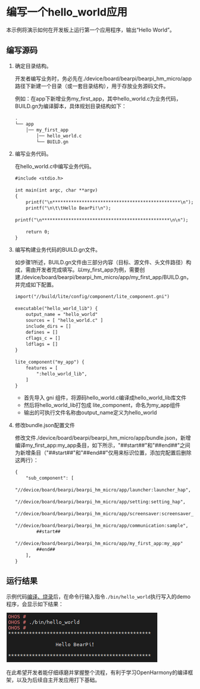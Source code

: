 # 编写一个hello_world应用

本示例将演示如何在开发板上运行第一个应用程序，输出“Hello World”。

## 编写源码

1.  确定目录结构。

    开发者编写业务时，务必先在./device/board/bearpi/bearpi\_hm\_micro/app路径下新建一个目录（或一套目录结构），用于存放业务源码文件。

    例如：在app下新增业务my\_first\_app，其中hello\_world.c为业务代码，BUILD.gn为编译脚本，具体规划目录结构如下：

    ```
    .
    └── app
        │── my_first_app
            │── hello_world.c
            └── BUILD.gn

    ```

2.  编写业务代码。

    在hello\_world.c中编写业务代码。

    ```
    #include <stdio.h>

    int main(int argc, char **argv)
    {
        printf("\n************************************************\n");
        printf("\n\t\tHello BearPi!\n");
        printf("\n************************************************\n\n");

        return 0;
    }
    ```

3.  编写构建业务代码的BUILD.gn文件。

    如步骤1所述，BUILD.gn文件由三部分内容（目标、源文件、头文件路径）构成，需由开发者完成填写。以my\_first\_app为例，需要创建./device/board/bearpi/bearpi\_hm\_micro/app/my_first_app/BUILD.gn，并完成如下配置。

    ```
    import("//build/lite/config/component/lite_component.gni")

    executable("hello_world_lib") {
        output_name = "hello_world"
        sources = [ "hello_world.c" ]
        include_dirs = []
        defines = []
        cflags_c = []
        ldflags = []
    }

    lite_component("my_app") {
        features = [
            ":hello_world_lib",
        ]
    }
    ```

    -   首先导入 gni 组件，将源码hello_world.c编译成hello_world_lib库文件
    -   然后将hello_world_lib打包成 lite_component，命名为my_app组件
    -   输出的可执行文件名称由output_name定义为hello_world

4. 修改bundle.json配置文件

    修改文件./device/board/bearpi/bearpi_hm_micro/app/bundle.json，新增编译my\_first\_app:my\_app条目，如下所示，"##start##"和"##end##"之间为新增条目（"##start##"和"##end##"仅用来标识位置，添加完配置后删除这两行）：

    ```
    {
        "sub_component": [
            "//device/board/bearpi/bearpi_hm_micro/app/launcher:launcher_hap",
            "//device/board/bearpi/bearpi_hm_micro/app/setting:setting_hap",
            "//device/board/bearpi/bearpi_hm_micro/app/screensaver:screensaver_hap",
            "//device/board/bearpi/bearpi_hm_micro/app/communication:sample",
            ##start##
            "//device/board/bearpi/bearpi_hm_micro/app/my_first_app:my_app"
            ##end##
        ],
    }
    ```


## 运行结果<a name="section18115713118"></a>

示例代码[编译、烧录](BearPi-HM_Micro开发板编译调试.md)后，在命令行输入指令`./bin/hello_world`执行写入的demo程序，会显示如下结果：


![](figures/运行hello_world.png)



在此希望开发者能仔细琢磨并掌握整个流程，有利于学习OpenHarmony的编译框架，以及为后续自主开发应用打下基础。
